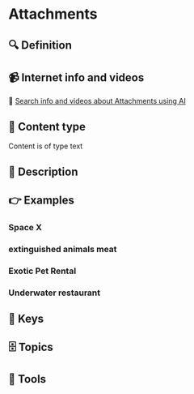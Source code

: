 
# Attachments


## 🔍 Definition



## 📹 Internet info and videos
🤖 [Search info and videos about Attachments using AI](https://www.perplexity.ai/search?q=videos+about+Attachments:+
)


## 📰 Content type 
Content is of type text

## 📖 Description
  


## 👉 Examples
  ### Space X
  
  ### 
  
  ### extinguished animals meat
  
  ### Exotic Pet Rental
  
  ### Underwater restaurant
  


## 🔑 Keys
  


## 🗄️ Topics
  


## 🧰 Tools
  
